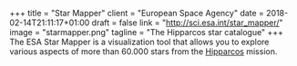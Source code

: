 +++
title = "Star Mapper"
client = "European Space Agency"
date = 2018-02-14T21:11:17+01:00
draft = false
link = "http://sci.esa.int/star_mapper/"
image = "starmapper.png"
tagline = "The Hipparcos star catalogue"
+++
The ESA Star Mapper is a visualization tool that allows you to explore various aspects of more than 60.000 stars from the [Hipparcos](http://sci.esa.int/hipparcos/) mission.